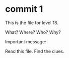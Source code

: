 # commit 1

This is the file for level 18.

What? Where? Who? Why?

Important message:

Read this file.
Find the clues.
